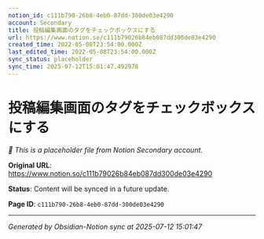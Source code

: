 ```yaml
---
notion_id: c111b790-26b8-4eb0-87dd-300de03e4290
account: Secondary
title: 投稿編集画面のタグをチェックボックスにする
url: https://www.notion.so/c111b79026b84eb087dd300de03e4290
created_time: 2022-05-08T23:54:00.000Z
last_edited_time: 2022-05-08T23:54:00.000Z
sync_status: placeholder
sync_time: 2025-07-12T15:01:47.492978
---
```


# 投稿編集画面のタグをチェックボックスにする

*🔄 This is a placeholder file from Notion Secondary account.*

**Original URL**: https://www.notion.so/c111b79026b84eb087dd300de03e4290

**Status**: Content will be synced in a future update.

**Page ID**: `c111b790-26b8-4eb0-87dd-300de03e4290`

---

*Generated by Obsidian-Notion sync at 2025-07-12 15:01:47*
